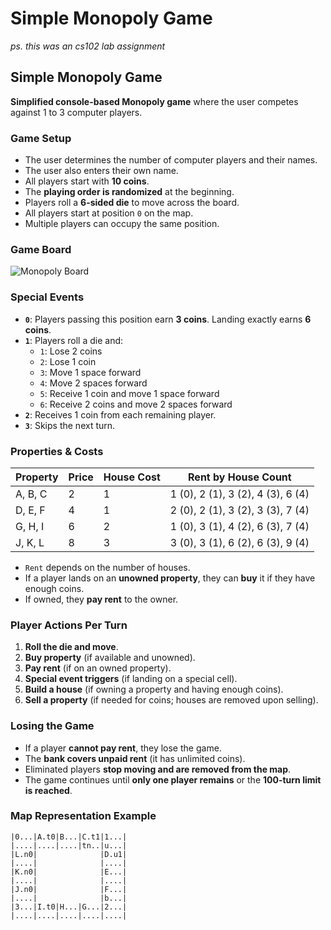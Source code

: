 # Simple Monopoly Game

_ps. this was an cs102 lab assignment_

## Simple Monopoly Game

**Simplified console-based Monopoly game** where the user competes against 1 to 3 computer players.

### Game Setup

- The user determines the number of computer players and their names.
- The user also enters their own name.
- All players start with **10 coins**.
- The **playing order is randomized** at the beginning.
- Players roll a **6-sided die** to move across the board.
- All players start at position `0` on the map.
- Multiple players can occupy the same position.

### Game Board

![Monopoly Board](https://github.com/user-attachments/assets/c13083e6-54b4-492a-89b6-79dadc363557)

### Special Events

- **`0`**: Players passing this position earn **3 coins**. Landing exactly earns **6 coins**.
- **`1`**: Players roll a die and:
  - `1`: Lose 2 coins
  - `2`: Lose 1 coin
  - `3`: Move 1 space forward
  - `4`: Move 2 spaces forward
  - `5`: Receive 1 coin and move 1 space forward
  - `6`: Receive 2 coins and move 2 spaces forward
- **`2`**: Receives 1 coin from each remaining player.
- **`3`**: Skips the next turn.

### Properties & Costs

| Property | Price | House Cost | Rent by House Count |
|----------|--------|------------|------------------------|
| A, B, C  | 2      | 1          | 1 (0), 2 (1), 3 (2), 4 (3), 6 (4) |
| D, E, F  | 4      | 1          | 2 (0), 2 (1), 3 (2), 3 (3), 7 (4) |
| G, H, I  | 6      | 2          | 1 (0), 3 (1), 4 (2), 6 (3), 7 (4) |
| J, K, L  | 8      | 3          | 3 (0), 3 (1), 6 (2), 6 (3), 9 (4) |

- `Rent` depends on the number of houses.
- If a player lands on an **unowned property**, they can **buy** it if they have enough coins.
- If owned, they **pay rent** to the owner.

### Player Actions Per Turn

1. **Roll the die and move**.
2. **Buy property** (if available and unowned).
3. **Pay rent** (if on an owned property).
4. **Special event triggers** (if landing on a special cell).
5. **Build a house** (if owning a property and having enough coins).
6. **Sell a property** (if needed for coins; houses are removed upon selling).

### Losing the Game

- If a player **cannot pay rent**, they lose the game.
- The **bank covers unpaid rent** (it has unlimited coins).
- Eliminated players **stop moving and are removed from the map**.
- The game continues until **only one player remains** or the **100-turn limit is reached**.

### Map Representation Example

```plaintext
|0...|A.t0|B...|C.t1|1...|
|....|....|....|tn..|u...|
|L.n0|              |D.u1|
|....|              |....|
|K.n0|              |E...|
|....|              |....|
|J.n0|              |F...|
|....|              |b...|
|3...|I.t0|H...|G...|2...|
|....|....|....|....|....|
```


